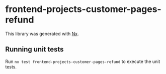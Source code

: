 # frontend-projects-customer-pages-refund

This library was generated with [Nx](https://nx.dev).

## Running unit tests

Run `nx test frontend-projects-customer-pages-refund` to execute the unit tests.
